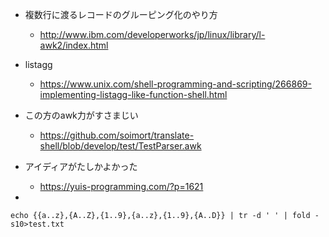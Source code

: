 - 複数行に渡るレコードのグルーピング化のやり方
  - http://www.ibm.com/developerworks/jp/linux/library/l-awk2/index.html

- listagg
  - https://www.unix.com/shell-programming-and-scripting/266869-implementing-listagg-like-function-shell.html

- この方のawk力がすさまじい
  - https://github.com/soimort/translate-shell/blob/develop/test/TestParser.awk

- アイディアがたしかよかった
  - https://yuis-programming.com/?p=1621

- 

```
echo {{a..z},{A..Z},{1..9},{a..z},{1..9},{A..D}} | tr -d ' ' | fold -s10>test.txt
```
